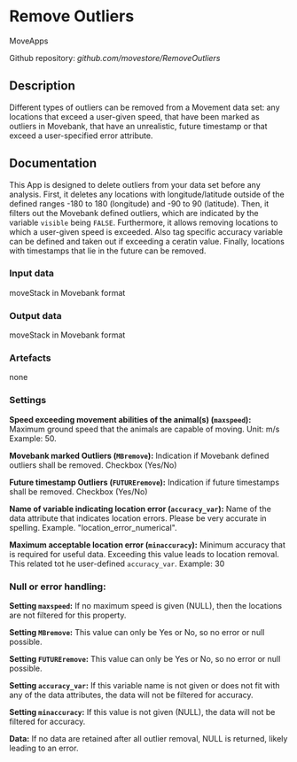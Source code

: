 # Remove Outliers
MoveApps

Github repository: *github.com/movestore/RemoveOutliers*

## Description
Different types of outliers can be removed from a Movement data set: any locations that exceed a user-given speed, that have been marked as outliers in Movebank, that have an unrealistic, future timestamp or that exceed a user-specified error attribute.

## Documentation
This App is designed to delete outliers from your data set before any analysis. First, it deletes any locations with longitude/latitude outside of the defined ranges -180 to 180 (longitude) and -90 to 90 (latitude). Then, it filters out the Movebank defined outliers, which are indicated by the variable `visible` being `FALSE`. Furthermore, it allows removing locations to which a user-given speed is exceeded. Also tag specific accuracy variable can be defined and taken out if exceeding a ceratin value. Finally, locations with timestamps that lie in the future can be removed.

### Input data
moveStack in Movebank format

### Output data
moveStack in Movebank format

### Artefacts
none

### Settings
**Speed exceeding movement abilities of the animal(s) (`maxspeed`):** Maximum ground speed that the animals are capable of moving. Unit: m/s Example: 50.

**Movebank marked Outliers (`MBremove`):** Indication if Movebank defined outliers shall be removed. Checkbox (Yes/No)

**Future timestamp Outliers (`FUTUREremove`):** Indication if future timestamps shall be removed. Checkbox (Yes/No)

**Name of variable indicating location error (`accuracy_var`):** Name of the data attribute that indicates location errors. Please be very accurate in spelling. Example. "location_error_numerical".

**Maximum acceptable location error (`minaccuracy`):** Minimum accuracy that is required for useful data. Exceeding this value leads to location removal. This related tot he user-defined `accuracy_var`. Example: 30

### Null or error handling:
**Setting `maxspeed`:** If no maximum speed is given (NULL), then the locations are not filtered for this property. 

**Setting `MBremove`:** This value can only be Yes or No, so no error or null possible.

**Setting `FUTUREremove`:** This value can only be Yes or No, so no error or null possible.

**Setting `accuracy_var`:** If this variable name is not given or does not fit with any of the data attributes, the data will not be filtered for accuracy.

**Setting `minaccuracy`:** If this value is not given (NULL), the data will not be filtered for accuracy.

**Data:** If no data are retained after all outlier removal, NULL is returned, likely leading to an error.
